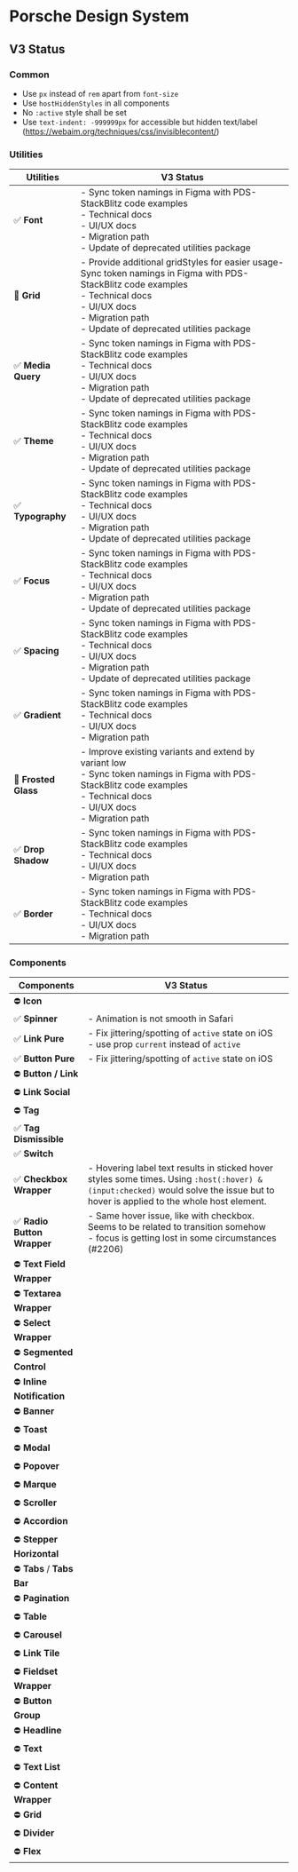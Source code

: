 # Porsche Design System

## V3 Status

### Common

- Use `px` instead of `rem` apart from `font-size`
- Use `hostHiddenStyles` in all components
- No `:active` style shall be set
- Use `text-indent: -999999px` for accessible but hidden text/label
  (https://webaim.org/techniques/css/invisiblecontent/)

### Utilities

| Utilities            | V3 Status <br/>                                                                                                                                                                                                      |
| -------------------- | -------------------------------------------------------------------------------------------------------------------------------------------------------------------------------------------------------------------- |
| ✅ **Font**          | - Sync token namings in Figma with PDS- StackBlitz code examples<br>- Technical docs<br>- UI/UX docs<br>- Migration path<br>- Update of deprecated utilities package                                                 |
| 🚧 **Grid**          | - Provide additional gridStyles for easier usage- Sync token namings in Figma with PDS- StackBlitz code examples<br>- Technical docs<br>- UI/UX docs<br>- Migration path<br>- Update of deprecated utilities package |
| ✅ **Media Query**   | - Sync token namings in Figma with PDS- StackBlitz code examples<br>- Technical docs<br>- UI/UX docs<br>- Migration path<br>- Update of deprecated utilities package                                                 |
| ✅ **Theme**         | - Sync token namings in Figma with PDS- StackBlitz code examples<br>- Technical docs<br>- UI/UX docs<br>- Migration path<br>- Update of deprecated utilities package                                                 |
| ✅ **Typography**    | - Sync token namings in Figma with PDS- StackBlitz code examples<br>- Technical docs<br>- UI/UX docs<br>- Migration path<br>- Update of deprecated utilities package                                                 |
| ✅ **Focus**         | - Sync token namings in Figma with PDS- StackBlitz code examples<br>- Technical docs<br>- UI/UX docs<br>- Migration path<br>- Update of deprecated utilities package                                                 |
| ✅ **Spacing**       | - Sync token namings in Figma with PDS- StackBlitz code examples<br>- Technical docs<br>- UI/UX docs<br>- Migration path<br>- Update of deprecated utilities package                                                 |
| ✅ **Gradient**      | - Sync token namings in Figma with PDS- StackBlitz code examples<br>- Technical docs<br>- UI/UX docs<br>- Migration path                                                                                             |
| 🚧 **Frosted Glass** | - Improve existing variants and extend by variant low<br>- Sync token namings in Figma with PDS- StackBlitz code examples<br>- Technical docs<br>- UI/UX docs<br>- Migration path                                    |
| ✅ **Drop Shadow**   | - Sync token namings in Figma with PDS- StackBlitz code examples<br>- Technical docs<br>- UI/UX docs<br>- Migration path                                                                                             |
| ✅ **Border**        | - Sync token namings in Figma with PDS- StackBlitz code examples<br>- Technical docs<br>- UI/UX docs<br>- Migration path                                                                                             |

### Components

| Components                  | V3 Status                                                                                                                                                                     |
| --------------------------- |-------------------------------------------------------------------------------------------------------------------------------------------------------------------------------|
| ⛔ **Icon**                 |                                                                                                                                                                               |
| ✅ **Spinner**              | - Animation is not smooth in Safari                                                                                                                                           |
| ✅ **Link Pure**            | - Fix jittering/spotting of `active` state on iOS<br />- use prop `current` instead of `active`                                                                               |
| ✅ **Button Pure**          | - Fix jittering/spotting of `active` state on iOS                                                                                                                             |
| ⛔ **Button / Link**        |                                                                                                                                                                               |
| ⛔ **Link Social**          |                                                                                                                                                                               |
| ⛔ **Tag**                  |                                                                                                                                                                               |
| ✅ **Tag Dismissible**      |                                                                                                                                                                               |
| ✅ **Switch**               |                                                                                                                                                                               |
| ✅ **Checkbox Wrapper**     | - Hovering label text results in sticked hover styles some times. Using `:host(:hover) &(input:checked)` would solve the issue but to hover is applied to the whole host element. |
| ✅ **Radio Button Wrapper** | - Same hover issue, like with checkbox. Seems to be related to transition somehow<br />- focus is getting lost in some circumstances (#2206)                                  |
| ⛔ **Text Field Wrapper**   |                                                                                                                                                                               |
| ⛔ **Textarea Wrapper**     |                                                                                                                                                                               |
| ⛔ **Select Wrapper**       |                                                                                                                                                                               |
| ⛔ **Segmented Control**    |                                                                                                                                                                               |
| ⛔ **Inline Notification**  |                                                                                                                                                                               |
| ⛔ **Banner**               |                                                                                                                                                                               |
| ⛔ **Toast**                |                                                                                                                                                                               |
| ⛔ **Modal**                |                                                                                                                                                                               |
| ⛔ **Popover**              |                                                                                                                                                                               |
| ⛔ **Marque**               |                                                                                                                                                                               |
| ⛔ **Scroller**             |                                                                                                                                                                               |
| ⛔ **Accordion**            |                                                                                                                                                                               |
| ⛔ **Stepper Horizontal**   |                                                                                                                                                                               |
| ⛔ **Tabs** / **Tabs Bar**  |                                                                                                                                                                               |
| ⛔ **Pagination**           |                                                                                                                                                                               |
| ⛔ **Table**                |                                                                                                                                                                               |
| ⛔ **Carousel**             |                                                                                                                                                                               |
| ⛔ **Link Tile**            |                                                                                                                                                                               |
| ⛔ **Fieldset Wrapper**     |                                                                                                                                                                               |
| ⛔ **Button Group**         |                                                                                                                                                                               |
| ⛔ **Headline**             |                                                                                                                                                                               |
| ⛔ **Text**                 |                                                                                                                                                                               |
| ⛔ **Text List**            |                                                                                                                                                                               |
| ⛔ **Content Wrapper**      |                                                                                                                                                                               |
| ⛔ **Grid**                 |                                                                                                                                                                               |
| ⛔ **Divider**              |                                                                                                                                                                               |
| ⛔ **Flex**                 |                                                                                                                                                                               |
